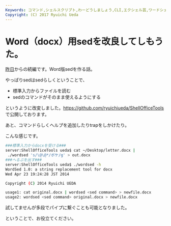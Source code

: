 ```yaml
---
Keywords: コマンド,シェルスクリプト,わーどうしましょう,CLI,エクシェル芸,ワードシェル芸
Copyright: (C) 2017 Ryuichi Ueda
---
```


# Word（docx）用sedを改良してしもうた。
<a href="/?post=02931" title="Word（docx）用sedを作ってしもうた。">昨日</a>からの続編です。Word版sedを作る話。

やっぱりsedはsedらしくということで、


<ul>
<li>標準入力からファイルを読む</li>
<li>sedのコマンドがそのまま使えるようにする</li>
</ul>

というように改変しました。<a href="https://github.com/ryuichiueda/ShellOfficeTools" target="_blank">https://github.com/ryuichiueda/ShellOfficeTools</a>で公開しております。


<!--more-->

あと、コマンドらしくヘルプを追加したりtrapをしかけたり。

こんな感じです。
```bash
###標準入力からdocxを受ける###
server:ShellOfficeTools ueda$ cat ~/Desktop/letter.docx |
 ./wordsed 's/\@\@*/ボケ/g' > out.docx
###へるぷを出す###
server:ShellOfficeTools ueda$ ./wordsed -h
WordSed 1.0: a string replacement tool for docx
Wed Apr 23 19:24:28 JST 2014

Copyright (C) 2014 Ryuichi UEDA

usage1: cat original.docx | wordsed <sed command> > newfile.docx
usage2: wordsed <sed command> original.docx > newfile.docx
```

試してませんが多段でパイプに繋ぐことも可能となりました。

ということで、お役立てください。
